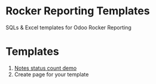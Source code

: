 # Rocker Reporting Templates
SQLs &amp; Excel templates for Odoo Rocker Reporting

# Templates
1. [Notes status count demo](notes_status_count_demo.md)
1. Create page for your template

